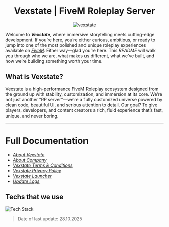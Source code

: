 <div align="center">
  <h1>Vexstate | FiveM Roleplay Server</h1>
</div>

<p align="center"><img src="https://komarev.com/ghpvc/?username=vexstate&label=Profile%20views&color=0e75b6&style=flat" alt="vexstate" /></p>

Welcome to **_Vexstate_**, where immersive storytelling meets cutting-edge development. If you’re here, you’re either curious, ambitious, or ready to jump into one of the most polished and unique roleplay experiences available on <a href="https://fivem.net/" target="_blank"><i>FiveM</i></a>. Either way—glad you’re here.
This _README_ will walk you through who we are, what makes us different, what we’ve built, and how we’re building something worth your time.

## What is Vexstate?

Vexstate is a high-performance FiveM Roleplay ecosystem designed from the ground up with stability, customization, and immersion at its core.
We’re not just another “RP server”—we’re a fully customized universe powered by clean code, beautiful UI, and serious attention to detail.
Our goal? To give players, developers, and content creators a rich, fluid experience that’s fast, unique, and never boring.

---

# Full Documentation

- [_About Vexstate_](MOREINFO.md)
- [_About Company_](ABOUT.md)
- [_Vexstate Terms & Conditions_](TERMS.md)
- [_Vexstate Privacy Policy_](POLICY.md)
- [_Vexstate Launcher_](LAUNCHER.md)
- [_Update Logs_](UPDATELOG.md)

## Techs that we use
![Tech Stack](https://skillicons.dev/icons?i=lua,js,ts,cs,react,bootstrap,python,mysql,docker)

> Date of last update: 28.10.2025
